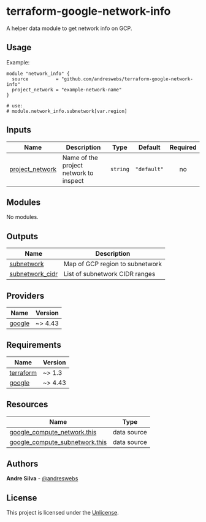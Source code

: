 # terraform-google-network-info

A helper data module to get network info on GCP.

[//]: # (BEGIN_TF_DOCS)


## Usage

Example:

```hcl
module "network_info" {
  source          = "github.com/andreswebs/terraform-google-network-info"
  project_network = "example-network-name"
}

# use:
# module.network_info.subnetwork[var.region]
```



## Inputs

| Name | Description | Type | Default | Required |
|------|-------------|------|---------|:--------:|
| <a name="input_project_network"></a> [project\_network](#input\_project\_network) | Name of the project network to inspect | `string` | `"default"` | no |

## Modules

No modules.

## Outputs

| Name | Description |
|------|-------------|
| <a name="output_subnetwork"></a> [subnetwork](#output\_subnetwork) | Map of GCP region to subnetwork |
| <a name="output_subnetwork_cidr"></a> [subnetwork\_cidr](#output\_subnetwork\_cidr) | List of subnetwork CIDR ranges |

## Providers

| Name | Version |
|------|---------|
| <a name="provider_google"></a> [google](#provider\_google) | ~> 4.43 |

## Requirements

| Name | Version |
|------|---------|
| <a name="requirement_terraform"></a> [terraform](#requirement\_terraform) | ~> 1.3 |
| <a name="requirement_google"></a> [google](#requirement\_google) | ~> 4.43 |

## Resources

| Name | Type |
|------|------|
| [google_compute_network.this](https://registry.terraform.io/providers/hashicorp/google/latest/docs/data-sources/compute_network) | data source |
| [google_compute_subnetwork.this](https://registry.terraform.io/providers/hashicorp/google/latest/docs/data-sources/compute_subnetwork) | data source |

[//]: # (END_TF_DOCS)

## Authors

**Andre Silva** - [@andreswebs](https://github.com/andreswebs)

## License

This project is licensed under the [Unlicense](UNLICENSE.md).
